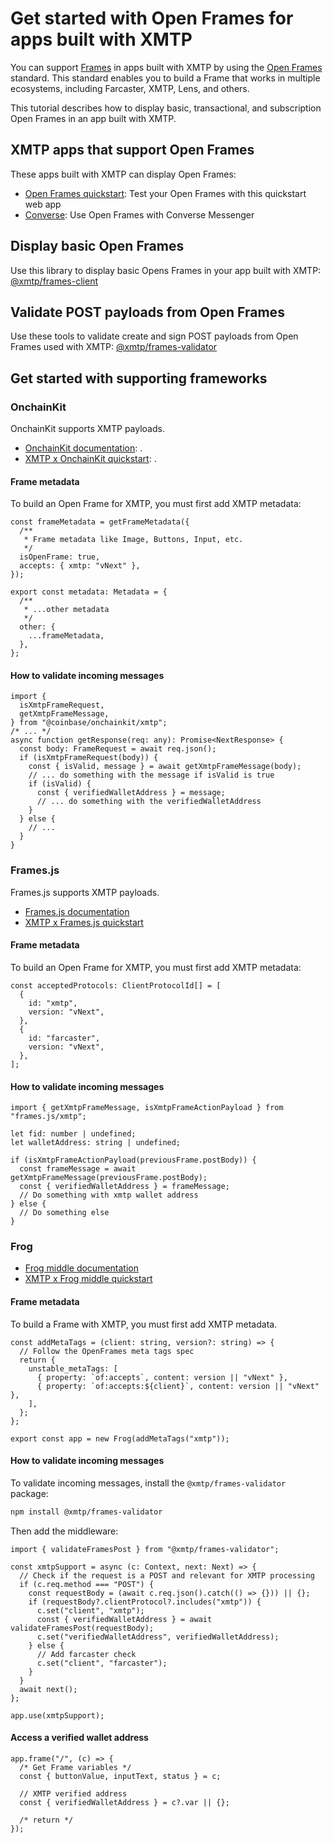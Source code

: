 # Get started with Open Frames for apps built with XMTP

You can support [Frames](https://docs.farcaster.xyz/developers/frames/) in apps built with XMTP by using the [Open Frames](https://www.openframes.xyz) standard. This standard enables you to build a Frame that works in multiple ecosystems, including Farcaster, XMTP, Lens, and others.

This tutorial describes how to display basic, transactional, and subscription Open Frames in an app built with XMTP.

## XMTP apps that support Open Frames

These apps built with XMTP can display Open Frames:

- [Open Frames quickstart](https://github.com/xmtp/xmtp-quickstart-frames/): Test your Open Frames with this quickstart web app
- [Converse](https://converse.xyz): Use Open Frames with Converse Messenger

## Display basic Open Frames

Use this library to display basic Opens Frames in your app built with XMTP: [@xmtp/frames-client](https://github.com/xmtp/xmtp-web/tree/main/packages/frames-client)

## Validate POST payloads from Open Frames

Use these tools to validate create and sign POST payloads from Open Frames used with XMTP: [@xmtp/frames-validator](https://github.com/xmtp/xmtp-node-js-tools/blob/main/packages/frames-validator/)

## Get started with supporting frameworks

### OnchainKit

OnchainKit supports XMTP payloads.

- [OnchainKit documentation](https://onchainkit.xyz/xmtp/introduction): .
- [XMTP x OnchainKit quickstart](https://github.com/daria-github/a-frame-in-100-lines/): .

#### Frame metadata

To build an Open Frame for XMTP, you must first add XMTP metadata:

```tsx [TypeScript]
const frameMetadata = getFrameMetadata({
  /**
   * Frame metadata like Image, Buttons, Input, etc.
   */
  isOpenFrame: true,
  accepts: { xmtp: "vNext" },
});

export const metadata: Metadata = {
  /**
   * ...other metadata
   */
  other: {
    ...frameMetadata,
  },
};
```

#### How to validate incoming messages

```tsx [TypeScript]
import {
  isXmtpFrameRequest,
  getXmtpFrameMessage,
} from "@coinbase/onchainkit/xmtp";
/* ... */
async function getResponse(req: any): Promise<NextResponse> {
  const body: FrameRequest = await req.json();
  if (isXmtpFrameRequest(body)) {
    const { isValid, message } = await getXmtpFrameMessage(body);
    // ... do something with the message if isValid is true
    if (isValid) {
      const { verifiedWalletAddress } = message;
      // ... do something with the verifiedWalletAddress
    }
  } else {
    // ...
  }
}
```

### Frames.js

Frames.js supports XMTP payloads.

- [Frames.js documentation](https://framesjs.org/reference/js/xmtp)
- [XMTP x Frames.js quickstart](https://github.com/framesjs/frames.js/tree/main/templates/next-starter-with-examples/)

#### Frame metadata

To build an Open Frame for XMTP, you must first add XMTP metadata:

```tsx [TypeScript]
const acceptedProtocols: ClientProtocolId[] = [
  {
    id: "xmtp",
    version: "vNext",
  },
  {
    id: "farcaster",
    version: "vNext",
  },
];
```

#### How to validate incoming messages

```tsx [TypeScript]
import { getXmtpFrameMessage, isXmtpFrameActionPayload } from "frames.js/xmtp";

let fid: number | undefined;
let walletAddress: string | undefined;

if (isXmtpFrameActionPayload(previousFrame.postBody)) {
  const frameMessage = await getXmtpFrameMessage(previousFrame.postBody);
  const { verifiedWalletAddress } = frameMessage;
  // Do something with xmtp wallet address
} else {
  // Do something else
}
```

### Frog

- [Frog middle documentation](https://frog.fm/concepts/middleware#xmtp-frames-middleware)
- [XMTP x Frog middle quickstart](https://github.com/fabriguespe/frog-starter)

#### Frame metadata

To build a Frame with XMTP, you must first add XMTP metadata.

```tsx [TypeScript]
const addMetaTags = (client: string, version?: string) => {
  // Follow the OpenFrames meta tags spec
  return {
    unstable_metaTags: [
      { property: `of:accepts`, content: version || "vNext" },
      { property: `of:accepts:${client}`, content: version || "vNext" },
    ],
  };
};

export const app = new Frog(addMetaTags("xmtp"));
```

#### How to validate incoming messages

To validate incoming messages, install the `@xmtp/frames-validator` package:

```bash
npm install @xmtp/frames-validator
```

Then add the middleware:

```tsx [TypeScript]
import { validateFramesPost } from "@xmtp/frames-validator";

const xmtpSupport = async (c: Context, next: Next) => {
  // Check if the request is a POST and relevant for XMTP processing
  if (c.req.method === "POST") {
    const requestBody = (await c.req.json().catch(() => {})) || {};
    if (requestBody?.clientProtocol?.includes("xmtp")) {
      c.set("client", "xmtp");
      const { verifiedWalletAddress } = await validateFramesPost(requestBody);
      c.set("verifiedWalletAddress", verifiedWalletAddress);
    } else {
      // Add farcaster check
      c.set("client", "farcaster");
    }
  }
  await next();
};

app.use(xmtpSupport);
```

#### Access a verified wallet address

```tsx [TypeScript]
app.frame("/", (c) => {
  /* Get Frame variables */
  const { buttonValue, inputText, status } = c;

  // XMTP verified address
  const { verifiedWalletAddress } = c?.var || {};

  /* return */
});
```
